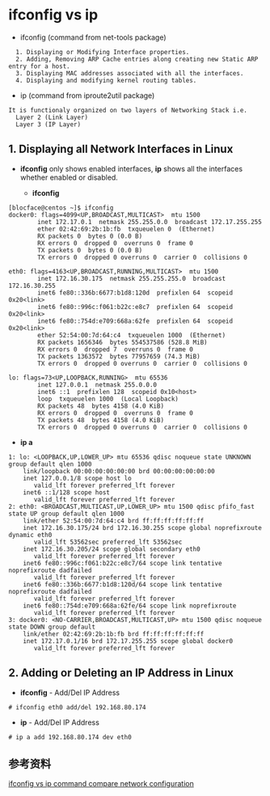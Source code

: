 # ifconfig vs ip

* ifconfig (command from net-tools package)
```
  1. Displaying or Modifying Interface properties.
  2. Adding, Removing ARP Cache entries along creating new Static ARP entry for a host.
  3. Displaying MAC addresses associated with all the interfaces.
  4. Displaying and modifying kernel routing tables.
```

* ip (command from iproute2util package)
```
It is functionaly organized on two layers of Networking Stack i.e.
  Layer 2 (Link Layer)
  Layer 3 (IP Layer)
```


## 1. Displaying all Network Interfaces in Linux
* **ifconfig** only shows enabled interfaces, **ip** shows all the interfaces whether enabled or disabled.

  - **ifconfig**
```
[blocface@centos ~]$ ifconfig
docker0: flags=4099<UP,BROADCAST,MULTICAST>  mtu 1500
        inet 172.17.0.1  netmask 255.255.0.0  broadcast 172.17.255.255
        ether 02:42:69:2b:1b:fb  txqueuelen 0  (Ethernet)
        RX packets 0  bytes 0 (0.0 B)
        RX errors 0  dropped 0  overruns 0  frame 0
        TX packets 0  bytes 0 (0.0 B)
        TX errors 0  dropped 0 overruns 0  carrier 0  collisions 0

eth0: flags=4163<UP,BROADCAST,RUNNING,MULTICAST>  mtu 1500
        inet 172.16.30.175  netmask 255.255.255.0  broadcast 172.16.30.255
        inet6 fe80::336b:6677:b1d8:120d  prefixlen 64  scopeid 0x20<link>
        inet6 fe80::996c:f061:b22c:e8c7  prefixlen 64  scopeid 0x20<link>
        inet6 fe80::754d:e709:668a:62fe  prefixlen 64  scopeid 0x20<link>
        ether 52:54:00:7d:64:c4  txqueuelen 1000  (Ethernet)
        RX packets 1656346  bytes 554537586 (528.8 MiB)
        RX errors 0  dropped 7  overruns 0  frame 0
        TX packets 1363572  bytes 77957659 (74.3 MiB)
        TX errors 0  dropped 0 overruns 0  carrier 0  collisions 0

lo: flags=73<UP,LOOPBACK,RUNNING>  mtu 65536
        inet 127.0.0.1  netmask 255.0.0.0
        inet6 ::1  prefixlen 128  scopeid 0x10<host>
        loop  txqueuelen 1000  (Local Loopback)
        RX packets 48  bytes 4158 (4.0 KiB)
        RX errors 0  dropped 0  overruns 0  frame 0
        TX packets 48  bytes 4158 (4.0 KiB)
        TX errors 0  dropped 0 overruns 0  carrier 0  collisions 0
```
  - **ip a**
```
1: lo: <LOOPBACK,UP,LOWER_UP> mtu 65536 qdisc noqueue state UNKNOWN group default qlen 1000
    link/loopback 00:00:00:00:00:00 brd 00:00:00:00:00:00
    inet 127.0.0.1/8 scope host lo
       valid_lft forever preferred_lft forever
    inet6 ::1/128 scope host
       valid_lft forever preferred_lft forever
2: eth0: <BROADCAST,MULTICAST,UP,LOWER_UP> mtu 1500 qdisc pfifo_fast state UP group default qlen 1000
    link/ether 52:54:00:7d:64:c4 brd ff:ff:ff:ff:ff:ff
    inet 172.16.30.175/24 brd 172.16.30.255 scope global noprefixroute dynamic eth0
       valid_lft 53562sec preferred_lft 53562sec
    inet 172.16.30.205/24 scope global secondary eth0
       valid_lft forever preferred_lft forever
    inet6 fe80::996c:f061:b22c:e8c7/64 scope link tentative noprefixroute dadfailed
       valid_lft forever preferred_lft forever
    inet6 fe80::336b:6677:b1d8:120d/64 scope link tentative noprefixroute dadfailed
       valid_lft forever preferred_lft forever
    inet6 fe80::754d:e709:668a:62fe/64 scope link noprefixroute
       valid_lft forever preferred_lft forever
3: docker0: <NO-CARRIER,BROADCAST,MULTICAST,UP> mtu 1500 qdisc noqueue state DOWN group default
    link/ether 02:42:69:2b:1b:fb brd ff:ff:ff:ff:ff:ff
    inet 172.17.0.1/16 brd 172.17.255.255 scope global docker0
       valid_lft forever preferred_lft forever
```

## 2. Adding or Deleting an IP Address in Linux
  - **ifconfig** - Add/Del IP Address
  ```
  # ifconfig eth0 add/del 192.168.80.174
  ```

  - **ip** - Add/Del IP Address
  ```
  # ip a add 192.168.80.174 dev eth0
  ```


## 参考资料

[ifconfig vs ip command compare network configuration](https://www.tecmint.com/ifconfig-vs-ip-command-comparing-network-configuration/)


